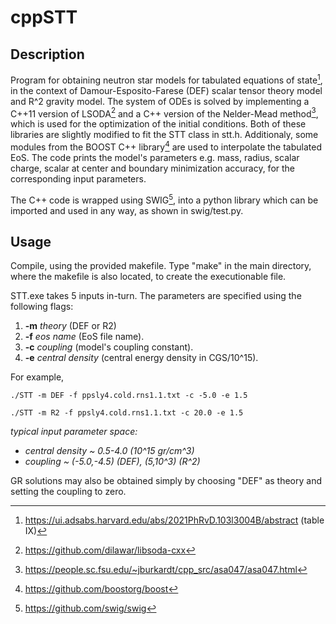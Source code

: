 # cppSTT

## Description

Program for obtaining neutron star models for tabulated equations of state[^1], in the context of Damour-Esposito-Farese (DEF) scalar tensor theory model and R^2 gravity model. The system of ODEs is solved by implementing a C++11 version of LSODA[^2] and a C++ version of the Nelder-Mead method[^3], which is used for the optimization of the initial conditions. Both of these libraries are slightly modified to fit the STT class in stt.h. Additionaly, some modules from the BOOST C++ library[^4] are used to interpolate the tabulated EoS. The code prints the model's parameters e.g. mass, radius, scalar charge, scalar at center and boundary minimization accuracy, for the corresponding input parameters.

The C++ code is wrapped using SWIG[^5], into a python library which can be imported and used in any way, as shown in swig/test.py.

## Usage

Compile, using the provided makefile. Type "make" in the main directory, where the makefile is also located, to create the executionable file.

STT.exe takes 5 inputs in-turn. The parameters are specified using the following flags:

1. **-m** *theory* (DEF or R2)
2. **-f** *eos name* (EoS file name).
3. **-c** *coupling* (model's coupling constant).
4. **-e** *central density* (central energy density in CGS/10^15).

For example,

```
./STT -m DEF -f ppsly4.cold.rns1.1.txt -c -5.0 -e 1.5
```
```
./STT -m R2 -f ppsly4.cold.rns1.1.txt -c 20.0 -e 1.5
```
*typical input parameter space:*
   - *central density ~ 0.5-4.0 (10^15 gr/cm^3)*
   - *coupling ~ (-5.0,-4.5) (DEF), (5,10^3) (R^2)*

GR solutions may also be obtained simply by choosing "DEF" as theory and setting the coupling to zero.

[^1]:https://ui.adsabs.harvard.edu/abs/2021PhRvD.103l3004B/abstract (table IX)
[^2]:https://github.com/dilawar/libsoda-cxx
[^3]:https://people.sc.fsu.edu/~jburkardt/cpp_src/asa047/asa047.html
[^4]:https://github.com/boostorg/boost
[^5]:https://github.com/swig/swig
